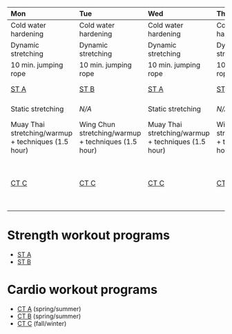 
| Mon | Tue | Wed | Thu | Fri | Sat | Sun |
|:---|:---|:---|:---|:---|:---|:---|
| Cold water hardening | Cold water hardening | Cold water hardening | Cold water hardening | Cold water hardening | **REST mode** | Cold water hardening |
| Dynamic stretching | Dynamic stretching | Dynamic stretching | Dynamic stretching | Dynamic stretching | **REST mode** | Dynamic stretching |
| 10 min. jumping rope | 10 min. jumping rope | 10 min. jumping rope | 10 min. jumping rope | 10 min. jumping rope | **REST mode** | 10 min. jumping rope |
| [ST A](https://github.com/mobsikx/workout/blob/master/Full-A.md) | [ST B](https://github.com/mobsikx/workout/blob/master/Full-B.md) | [ST A](https://github.com/mobsikx/workout/blob/master/Full-A.md) | [ST B](https://github.com/mobsikx/workout/blob/master/Full-B.md) | [ST A](https://github.com/mobsikx/workout/blob/master/Full-A.md) | **REST mode** | [ST B](https://github.com/mobsikx/workout/blob/master/Full-B.md) |
| Static stretching | *N/A* | Static stretching | *N/A* | Static stretching | **REST mode** | Static stretching |
| Muay Thai stretching/warmup + techniques (1.5 hour) | Wing Chun stretching/warmup + techniques (1.5 hour) | Muay Thai stretching/warmup + techniques (1.5 hour) | Wing Chun stretching/warmup + techniques (1.5 hour) | [CT C](https://github.com/mobsikx/workout/blob/master/Cardio-Light.md) | **REST mode** | [CT C](https://github.com/mobsikx/workout/blob/master/Cardio-Light.md) |
| [CT C](https://github.com/mobsikx/workout/blob/master/Cardio-Light.md) | [CT C](https://github.com/mobsikx/workout/blob/master/Cardio-Light.md) | [CT C](https://github.com/mobsikx/workout/blob/master/Cardio-Light.md) | [CT C](https://github.com/mobsikx/workout/blob/master/Cardio-Light.md) | BJJ warmup/stretching (30 minutes) + watch basic stuff on video (30+ min.) | **REST mode** | BJJ warmup/stretching (30 minutes) + watch basic stuff on video (30+ min.) |

# Strength workout programs
* [ST A](https://github.com/mobsikx/workout/blob/master/Full-A.md)
* [ST B](https://github.com/mobsikx/workout/blob/master/Full-B.md)

# Cardio workout programs
* [CT A](https://github.com/mobsikx/workout/blob/master/Cardio-Explosive.md) (spring/summer)
* [CT B](https://github.com/mobsikx/workout/blob/master/Cardio-Endurance.md) (spring/summer)
* [CT C](https://github.com/mobsikx/workout/blob/master/Cardio-Light.md) (fall/winter)
